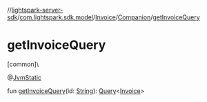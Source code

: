 //[lightspark-server-sdk](../../../../index.md)/[com.lightspark.sdk.model](../../index.md)/[Invoice](../index.md)/[Companion](index.md)/[getInvoiceQuery](get-invoice-query.md)

# getInvoiceQuery

[common]\

@[JvmStatic](https://kotlinlang.org/api/latest/jvm/stdlib/kotlin.jvm/-jvm-static/index.html)

fun [getInvoiceQuery](get-invoice-query.md)(id: [String](https://kotlinlang.org/api/latest/jvm/stdlib/kotlin/-string/index.html)): [Query](../../../com.lightspark.sdk.requester/-query/index.md)&lt;[Invoice](../index.md)&gt;
